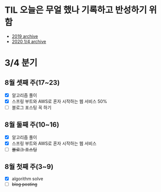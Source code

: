# TIL 오늘은 무얼 했나 기록하고 반성하기 위함
- [2019 archive](https://github.com/nokchax/TIL/blob/master/archive/2019.md)
- [2020 1/4 archive](https://github.com/nokchax/TIL/blob/master/archive/2020-first-quarter.md)

# 3/4 분기
## 8월 셋째 주(17~23)
- [x] 알고리즘 풀이
- [x] 스프링 부트와 AWS로 혼자 시작하는 웹 서비스 50%
- [ ] 블로그 포스팅 꼭 하기

## 8월 둘째 주(10~16)
- [x] 알고리즘 풀이
- [x] 스프링 부트와 AWS로 혼자 시작하는 웹 서비스
- [ ] ~~블로그 포스팅~~

## 8월 첫째 주(3~9)
- [x] algorithm solve
- [ ] ~~blog posting~~
